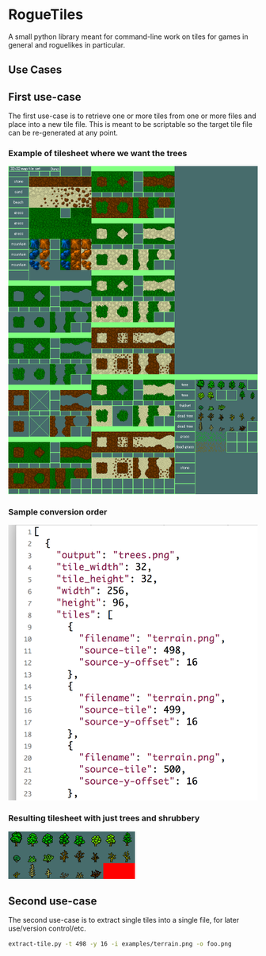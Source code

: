 # RogueTiles

A small python library meant for command-line work on tiles for games in general and roguelikes in particular.

## Use Cases

## First use-case
The first use-case is to retrieve one or more tiles from one or more files and place into a new tile file.  This is meant to be scriptable so the target tile file can be re-generated at any point. 

### Example of tilesheet where we want the trees
![Original Tilesheet](examples/terrain.png)

### Sample conversion order
![Sample json-file with instructions](examples/sample-json.png)

### Resulting tilesheet with just trees and shrubbery
![Resulting tilesheet](examples/trees.png)

## Second use-case
The second use-case is to extract single tiles into a single file, for later use/version control/etc.
```bash
extract-tile.py -t 498 -y 16 -i examples/terrain.png -o foo.png
```
